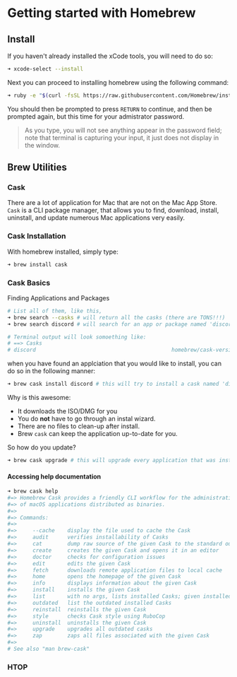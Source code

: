 
# Getting started with Homebrew 
## Install 
If you haven't already installed the xCode tools, you will need to do so: 
```bash
➜ xcode-select --install 
```
Next you can proceed to installing homebrew using the following command:
```bash
➜ ruby -e "$(curl -fsSL https://raw.githubusercontent.com/Homebrew/install/master/install)"
```
You should then be prompted to press `RETURN` to continue, and then be prompted again, but this time for your admistrator password.
> As you type, you will not see anything appear in the password field; note that terminal is capturing your input, it just does not display in the window. 


## Brew Utilities 

### Cask
There are a lot of application for Mac that are not on the Mac App Store. `Cask` is a CLI package manager, that allows you to find, download, install, uninstall, and update numerous Mac applications very easily.

### Cask Installation
With homebrew installed, simply type: 
```zsh
➜ brew install cask 
```

### Cask Basics 
Finding Applications and Packages 
```zsh
# List all of them, like this, 
➜ brew search --casks # will return all the casks (there are TONS!!!)
➜ brew search discord # will search for an app or package named 'discord' and display the result 

# Terminal output will look somoething like: 
# ==> Casks
# discord                                           homebrew/cask-versions/discord-ptb 
```
when you have found an applciation that you would like to install, you can do so in the following manner: 
```zsh 
➜ brew cask install discord # this will try to install a cask named 'discord' 
```
Why is this awesome: 
* It downloads the ISO/DMG for you
* You do **not** have to go through an instal wizard. 
* There are no files to clean-up after install. 
* Brew `cask` can keep the application up-to-date for you. 

So how do you update? 
```zsh 
➜ brew cask upgrade # this will upgrade every application that was installed using cask 
```

#### Accessing help documentation 
```zsh 
➜ brew cask help
#=> Homebrew Cask provides a friendly CLI workflow for the administration
#=> of macOS applications distributed as binaries.
#=>
#=> Commands:
#=> 
#=>     --cache    display the file used to cache the Cask
#=>     audit      verifies installability of Casks
#=>     cat        dump raw source of the given Cask to the standard output
#=>     create     creates the given Cask and opens it in an editor
#=>     doctor     checks for configuration issues
#=>     edit       edits the given Cask
#=>     fetch      downloads remote application files to local cache
#=>     home       opens the homepage of the given Cask
#=>     info       displays information about the given Cask
#=>     install    installs the given Cask
#=>     list       with no args, lists installed Casks; given installed Casks, lists staged files
#=>     outdated   list the outdated installed Casks
#=>     reinstall  reinstalls the given Cask
#=>     style      checks Cask style using RuboCop
#=>     uninstall  uninstalls the given Cask
#=>     upgrade    upgrades all outdated casks
#=>     zap        zaps all files associated with the given Cask
#=> 
# See also "man brew-cask"
```

### HTOP 
